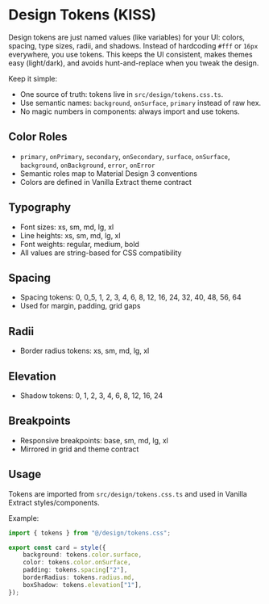 # Design Tokens (KISS)

Design tokens are just named values (like variables) for your UI: colors, spacing, type sizes, radii, and shadows. Instead of hardcoding `#fff` or `16px` everywhere, you use tokens. This keeps the UI consistent, makes themes easy (light/dark), and avoids hunt-and-replace when you tweak the design.

Keep it simple:
- One source of truth: tokens live in `src/design/tokens.css.ts`.
- Use semantic names: `background`, `onSurface`, `primary` instead of raw hex.
- No magic numbers in components: always import and use tokens.

## Color Roles
- `primary`, `onPrimary`, `secondary`, `onSecondary`, `surface`, `onSurface`, `background`, `onBackground`, `error`, `onError`
- Semantic roles map to Material Design 3 conventions
- Colors are defined in Vanilla Extract theme contract

## Typography
- Font sizes: xs, sm, md, lg, xl
- Line heights: xs, sm, md, lg, xl
- Font weights: regular, medium, bold
- All values are string-based for CSS compatibility

## Spacing
- Spacing tokens: 0, 0_5, 1, 2, 3, 4, 6, 8, 12, 16, 24, 32, 40, 48, 56, 64
- Used for margin, padding, grid gaps

## Radii
- Border radius tokens: xs, sm, md, lg, xl

## Elevation
- Shadow tokens: 0, 1, 2, 3, 4, 6, 8, 12, 16, 24

## Breakpoints
- Responsive breakpoints: base, sm, md, lg, xl
- Mirrored in grid and theme contract

## Usage
Tokens are imported from `src/design/tokens.css.ts` and used in Vanilla Extract styles/components.

Example:

```ts
import { tokens } from "@/design/tokens.css";

export const card = style({
	background: tokens.color.surface,
	color: tokens.color.onSurface,
	padding: tokens.spacing["2"],
	borderRadius: tokens.radius.md,
	boxShadow: tokens.elevation["1"],
});
```
